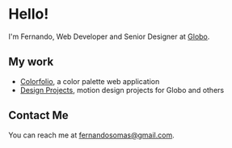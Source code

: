 # Hello!

I'm Fernando, Web Developer and Senior Designer at [Globo](https://www.globo.com/).

## My work

* [Colorfolio](https://www.colorfolio.co), a color palette web application
* [Design Projects](https://vimeo.com/fernandomachadotv), motion design projects for Globo and others

## Contact Me

You can reach me at <fernandosomas@gmail.com>.
